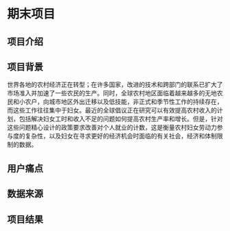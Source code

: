 # 期末项目

## 项目介绍
## 项目背景
世界各地的农村经济正在转型；在许多国家，改进的技术和跨部门的联系已扩大了市场准入并加速了一些农民的生产。同时，全球农村地区面临着越来越多的无地农民和小农户，向城市地区外出迁移以及低技能，非正式和季节性工作的持续存在，而这些工作往往集中于妇女。最近的全球倡议正在研究可以有效提高农村收入的计划，包括解决妇女工时和收入不足的问题如何提高农村生产率和增长。但是，针对这些问题精心设计的政策要求改善对个人就业的计数，这是衡量农村妇女劳动力参与度的复杂性，以及妇女在寻求更好的经济机会时面临的有关社会，经济和体制限制的数据。
## 用户痛点
## 数据来源
## 项目结果
